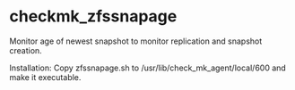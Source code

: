 # checkmk_zfssnapage

Monitor age of newest snapshot to monitor replication and snapshot creation.

Installation:
Copy zfssnapage.sh to /usr/lib/check_mk_agent/local/600 and make it executable.